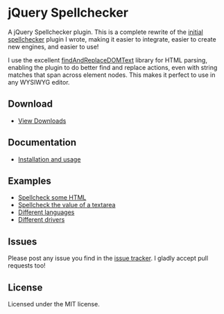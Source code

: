 # jQuery Spellchecker

A jQuery Spellchecker plugin. This is a complete rewrite of the [initial spellchecker](http://code.google.com/p/jquery-spellchecker/) plugin I wrote, 
making it easier to integrate, easier to create new engines, and easier to use!

I use the excellent [findAndReplaceDOMText](https://github.com/padolsey/findAndReplaceDOMText) library for HTML parsing,
enabling the plugin to do better find and replace actions, even with string matches that span across element nodes. 
This makes it perfect to use in any WYSIWYG editor.

## Download

* [View Downloads](https://github.com/badsyntax/jquery-spellchecker/downloads)

## Documentation

* [Installation and usage](https://github.com/badsyntax/jquery-spellchecker/wiki/Documentation)

## Examples
* [Spellcheck some HTML](http://jquery-spellchecker.badsyntax.co/html.html)
* [Spellcheck the value of a textarea](http://jquery-spellchecker.badsyntax.co/textarea.html)
* [Different languages](http://jquery-spellchecker.badsyntax.co/languages.html)
* [Different drivers](http://jquery-spellchecker.badsyntax.co/drivers.html)

## Issues

Please post any issue you find in the [issue tracker](https://github.com/badsyntax/jquery-spellchecker/issues). I gladly accept pull requests too!

## License

Licensed under the MIT license.